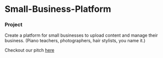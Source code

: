 # Small-Business-Platform

### Project

Create a platform for small businesses to upload content and manage their business. (Piano teachers, photographers, hair stylists, you name it.)

Checkout our pitch [here](https://docs.google.com/document/d/1QhQwb1LIWYsbP8iNyFxQRPaH-WvLegH5478DBRnpbjI/edit?usp=sharing)
